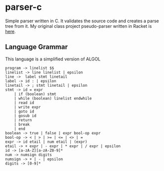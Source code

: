 # parser-c
Simple parser written in C. It validates the source code and creates a parse tree from it. My original class project pseudo-parser written in Racket is [here](https://github.com/gschick3/parser-racket).

## Language Grammar

This language is a simplified version of ALGOL

```
program -> linelist $$ 
linelist -> line linelist | epsilon 
line ->  label stmt linetail 
label -> id : | epsilon 
linetail -> ; stmt linetail | epsilon 
stmt -> id = expr 
	| if (boolean) stmt 
	| while (boolean) linelist endwhile
	| read id
	| write expr
	| goto id
	| gosub id
	| return
	| break
	| end
boolean -> true | false | expr bool-op expr 
bool-op -> < | > | >= | <= | <> | =
expr -> id etail | num etail | (expr) 
etail -> + expr | - expr | * expr | / expr | epsilon
id -> [a-zA-Z][a-zA-Z0-9]*
num -> numsign digits
numsign -> + | - | epsilon 
digits -> [0-9]*
```

